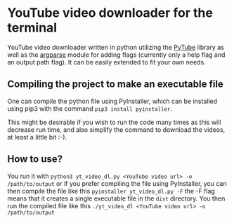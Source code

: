 # YouTube video downloader for the terminal

YouTube video downloader written in python utilizing the [PyTube](https://pytube.io/en/latest/) library as well as the [argparse](https://docs.python.org/3/library/argparse.html) module for adding flags (currently only a help flag and an output path flag). It can be easily extended to fit your own needs.

## Compiling the project to make an executable file

One can compile the python file using PyInstaller, which can be installed using pip3 with the command `pip3 install pyinstaller`.

This might be desirable if you wish to run the code many times as this will decrease run time, and also simplify the command to download the videos, at least a little bit :-).

## How to use?

You run it with `python3 yt_video_dl.py <YouTube video url> -o /path/to/output` or if you prefer compiling the file using PyInstaller, you can then compile the file like this `pyinstaller yt_video_dl.py -F` the -F flag means that it creates a single executable file in the `dist` directory. You then run the compiled file like this `./yt_video_dl <YouTube video url> -o /path/to/output`
